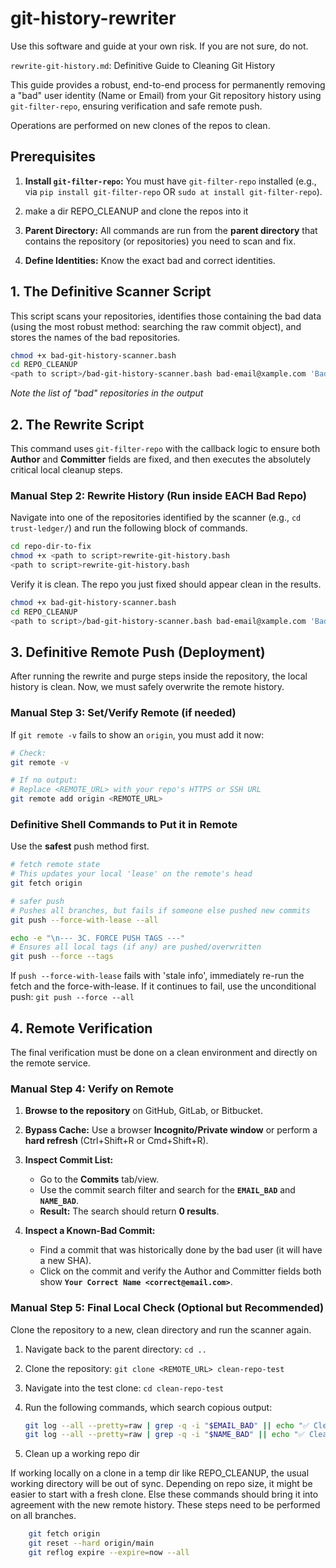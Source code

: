 # git-history-rewriter

Use this software and guide at your own risk. If you are not sure, do not.

`rewrite-git-history.md`: Definitive Guide to Cleaning Git History

This guide provides a robust, end-to-end process for permanently removing a "bad" user identity (Name or Email) from your Git repository history using `git-filter-repo`, ensuring verification and safe remote push.

Operations are performed on new clones of the repos to clean.

Prerequisites
-------------

1.  **Install `git-filter-repo`:** You must have `git-filter-repo` installed (e.g., via `pip install git-filter-repo` OR `sudo at install git-filter-repo`).

2.  make a dir REPO_CLEANUP and clone the repos into it
3.  **Parent Directory:** All commands are run from the **parent directory** that contains the repository (or repositories) you need to scan and fix.

4.  **Define Identities:** Know the exact bad and correct identities.

1\. The Definitive Scanner Script
---------------------------------

This script scans your repositories, identifies those containing the bad data (using the most robust method: searching the raw commit object), and stores the names of the bad repositories.

```bash
chmod +x bad-git-history-scanner.bash
cd REPO_CLEANUP
<path to script>/bad-git-history-scanner.bash bad-email@xample.com 'Bad Name'
```

*Note the list of "bad" repositories in the output*

2\. The Rewrite Script
----------------------

This command uses `git-filter-repo` with the callback logic to ensure both **Author** and **Committer** fields are fixed, and then executes the absolutely critical local cleanup steps.

### **Manual Step 2: Rewrite History (Run inside EACH Bad Repo)**

Navigate into one of the repositories identified by the scanner (e.g., `cd trust-ledger/`) and run the following block of commands.

```bash
cd repo-dir-to-fix
chmod +x <path to script>rewrite-git-history.bash
<path to script>rewrite-git-history.bash
```

Verify it is clean. The repo you just fixed should appear clean in the results.

```bash
chmod +x bad-git-history-scanner.bash
cd REPO_CLEANUP
<path to script>/bad-git-history-scanner.bash bad-email@xample.com 'Bad Name'
```

3\. Definitive Remote Push (Deployment)
---------------------------------------

After running the rewrite and purge steps inside the repository, the local history is clean. Now, we must safely overwrite the remote history.

### **Manual Step 3: Set/Verify Remote (if needed)**

If `git remote -v` fails to show an `origin`, you must add it now:

```bash
# Check:
git remote -v

# If no output:
# Replace <REMOTE_URL> with your repo's HTTPS or SSH URL
git remote add origin <REMOTE_URL>
```

### **Definitive Shell Commands to Put it in Remote**

Use the **safest** push method first.

```bash
# fetch remote state
# This updates your local 'lease' on the remote's head
git fetch origin

# safer push
# Pushes all branches, but fails if someone else pushed new commits
git push --force-with-lease --all

echo -e "\n--- 3C. FORCE PUSH TAGS ---"
# Ensures all local tags (if any) are pushed/overwritten
git push --force --tags
```

If `push --force-with-lease` fails with 'stale info', immediately re-run the fetch and the force-with-lease.
If it continues to fail, use the unconditional push:
`git push --force --all`

4\. Remote Verification
-----------------------------

The final verification must be done on a clean environment and directly on the remote service.

### **Manual Step 4: Verify on Remote**

1.  **Browse to the repository** on GitHub, GitLab, or Bitbucket.

2.  **Bypass Cache:** Use a browser **Incognito/Private window** or perform a **hard refresh** (Ctrl+Shift+R or Cmd+Shift+R).

3.  **Inspect Commit List:**

    -   Go to the **Commits** tab/view.
    -   Use the commit search filter and search for the **`EMAIL_BAD`** and **`NAME_BAD`**.
    -   **Result:** The search should return **0 results**.

4.  **Inspect a Known-Bad Commit:**

    -   Find a commit that was historically done by the bad user (it will have a new SHA).
    -   Click on the commit and verify the Author and Committer fields both show **`Your Correct Name <correct@email.com>`**.

### **Manual Step 5: Final Local Check (Optional but Recommended)**

Clone the repository to a new, clean directory and run the scanner again.

1.  Navigate back to the parent directory: `cd ..`
2.  Clone the repository: `git clone <REMOTE_URL> clean-repo-test`
3.  Navigate into the test clone: `cd clean-repo-test`
4.  Run the following commands, which search copious output:

    ```bash
    git log --all --pretty=raw | grep -q -i "$EMAIL_BAD" || echo "✅ Clean clone."
    git log --all --pretty=raw | grep -q -i "$NAME_BAD" || echo "✅ Clean clone."
    ```
5. Clean up a working repo dir

If working locally on a clone in a temp dir like REPO_CLEANUP, the usual working directory will be out of sync. Depending on repo size, it might be easier to start with a fresh clone. Else these commands should bring it into agreement with the new remote history. These steps need to be performed on all branches.

```bash
    git fetch origin
    git reset --hard origin/main
    git reflog expire --expire=now --all
```
